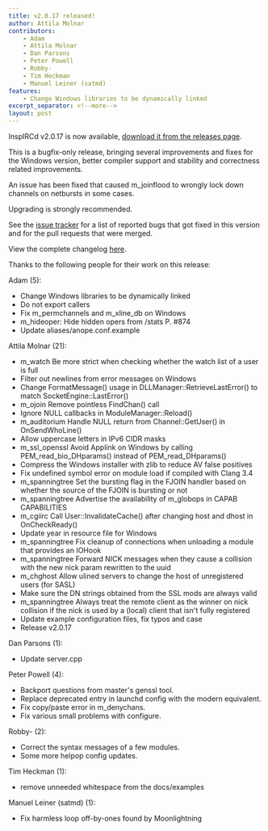 ```yaml
---
title: v2.0.17 released!
author: Attila Molnar
contributors: 
    - Adam
    - Attila Molnar
    - Dan Parsons
    - Peter Powell
    - Robby-
    - Tim Heckman
    - Manuel Leiner (satmd)
features:
    - Change Windows libraries to be dynamically linked
excerpt_separator: <!--more-->    
layout: post
---
```


InspIRCd v2.0.17 is now available, [download it from the releases page](https://github.com/inspircd/inspircd/releases).


This is a bugfix-only release, bringing several improvements and fixes for the Windows version, better compiler support and stability and correctness related improvements.

<!--more-->

An issue has been fixed that caused m_joinflood to wrongly lock down channels on netbursts in some cases.

Upgrading is strongly recommended.

See the [issue tracker](https://github.com/inspircd/inspircd/issues?milestone=14&state=closed) for a list of reported bugs that got fixed in this version and for the pull requests that were merged.

View the complete changelog [here](https://github.com/inspircd/inspircd/compare/v2.0.16...v2.0.17).


Thanks to the following people for their work on this release:

Adam (5):

  - Change Windows libraries to be dynamically linked
  - Do not export callers
  - Fix m_permchannels and m_xline_db on Windows
  - m_hideoper: Hide hidden opers from /stats P. #874
  - Update aliases/anope.conf.example

Attila Molnar (21):

  - m_watch Be more strict when checking whether the watch list of a user is full
  - Filter out newlines from error messages on Windows
  - Change FormatMessage() usage in DLLManager::RetrieveLastError() to match SocketEngine::LastError()
  - m_ojoin Remove pointless FindChan() call
  - Ignore NULL callbacks in ModuleManager::Reload()
  - m_auditorium Handle NULL return from Channel::GetUser() in OnSendWhoLine()
  - Allow uppercase letters in IPv6 CIDR masks
  - m_ssl_openssl Avoid Applink on Windows by calling PEM_read_bio_DHparams() instead of PEM_read_DHparams()
  - Compress the Windows installer with zlib to reduce AV false positives
  - Fix undefined symbol error on module load if compiled with Clang 3.4
  - m_spanningtree Set the bursting flag in the FJOIN handler based on whether the source of the FJOIN is bursting or not
  - m_spanningtree Advertise the availability of m_globops in CAPAB CAPABILITIES
  - m_cgiirc Call User::InvalidateCache() after changing host and dhost in OnCheckReady()
  - Update year in resource file for Windows
  - m_spanningtree Fix cleanup of connections when unloading a module that provides an IOHook
  - m_spanningtree Forward NICK messages when they cause a collision with the new nick param rewritten to the uuid
  - m_chghost Allow ulined servers to change the host of unregistered users (for SASL)
  - Make sure the DN strings obtained from the SSL mods are always valid
  - m_spanningtree Always treat the remote client as the winner on nick collision if the nick is used by a (local) client that isn't fully registered
  - Update example configuration files, fix typos and case
  - Release v2.0.17

Dan Parsons (1):

  - Update server.cpp

Peter Powell (4):

  - Backport questions from master's genssl tool.
  - Replace deprecated entry in launchd config with the modern equivalent.
  - Fix copy/paste error in m_denychans.
  - Fix various small problems with configure.

Robby- (2):

  - Correct the syntax messages of a few modules.
  - Some more helpop config updates.

Tim Heckman (1):

  - remove unneeded whitespace from the docs/examples

Manuel Leiner (satmd) (1):

  - Fix harmless loop off-by-ones found by Moonlightning
